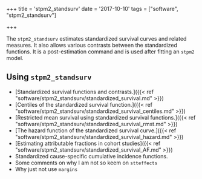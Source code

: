 +++
title = 'stpm2_standsurv'
date = '2017-10-10'
tags = ["software", "stpm2_standsurv"]

  
+++

The `stpm2_standsurv` estimates standardized survival curves and related measures. It also allows various contrasts between the standardized functions. It is a post-estimation command and is used after fitting an `stpm2` model. 



## Using `stpm2_standsurv`
- [Standardized survival functions and contrasts.]({{< ref "software/stpm2_standsurv/standardized_survival.md" >}})
- [Centiles of the standardized survival function.]({{< ref "software/stpm2_standsurv/standardized_survival_centiles.md" >}})
- [Restricted mean survival using standardized survival functions.]({{< ref "software/stpm2_standsurv/standardized_survival_rmst.md" >}})
- [The hazard function of the standardized survival curve.]({{< ref "software/stpm2_standsurv/standardized_survival_hazard.md" >}})
- [Estimating attributable fractions in cohort studies]({{< ref "software/stpm2_standsurv/standardized_survival_AF.md" >}})
- Standardized cause-specific cumulative incidence functions.
- Some comments on why I am not so keem on `stteffects`
- Why just not use `margins`

